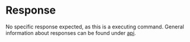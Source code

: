 # Response

No specific response expected, as this is a executing command.
General information about responses can be found under
[api](../../../docs/advanced/protocols/api.md#response).
